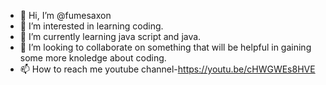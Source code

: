 - 👋 Hi, I’m @fumesaxon
- 👀 I’m interested in learning coding.
- 🌱 I’m currently learning java script and java.
- 💞️ I’m looking to collaborate on something that will be helpful in gaining some more knoledge about coding.
- 📫 How to reach me youtube channel-https://youtu.be/cHWGWEs8HVE

<!---
fumesaxon/fumesaxon is a ✨ special ✨ repository because its `README.md` (this file) appears on your GitHub profile.
You can click the Preview link to take a look at your changes.
--->
